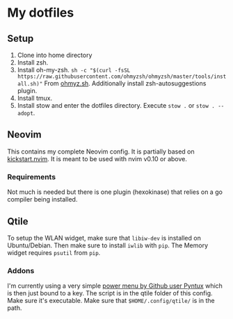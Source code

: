 # My dotfiles
## Setup
1. Clone into home directory
2. Install zsh.
3. Install oh-my-zsh. `sh -c "$(curl -fsSL https://raw.githubusercontent.com/ohmyzsh/ohmyzsh/master/tools/install.sh)"`
From [ohmyz.sh](https://ohmyz.sh/#install). Additionally install zsh-autosuggestions plugin.
4. Install tmux.
5. Install stow and enter the dotfiles directory. Execute `stow .` or `stow . --adopt`.

## Neovim
This contains my complete Neovim config. It is partially based on [kickstart.nvim](https://github.com/nvim-lua/kickstart.nvim).
It is meant to be used with nvim v0.10 or above.

### Requirements
Not much is needed but there is one plugin (hexokinase) that relies on a go compiler
being installed.

## Qtile
To setup the WLAN widget, make sure that `libiw-dev` is installed on Ubuntu/Debian.
Then make sure to install `iwlib` with `pip`.
The Memory widget requires `psutil` from `pip`.

### Addons
I'm currently using a very simple [power menu by Github user Pyntux](https://github.com/Pyntux/wm_power_menu) which is then just bound to a key. The script is in the qtile folder of this config. Make sure it's executable. Make sure that `$HOME/.config/qtile/` is in the path.
